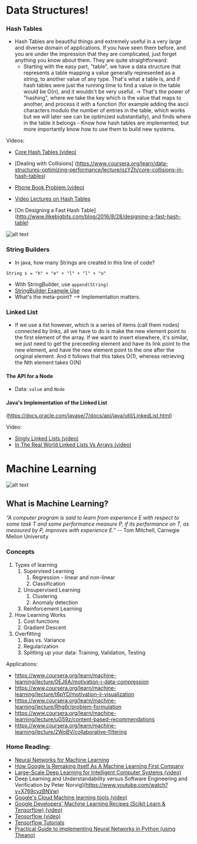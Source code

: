 # Data Structures!

### Hash Tables
 - Hash Tables are beautiful things and extremely useful in a very large and diverse domain of applications. If you have seen them before, and you are under the impression that they are complicated, just forget anything you know about them. They are quite straightforward:
      - Starting with the easy part, "table", we have a data structure that represents a table mapping a value generally represented as a string, to another value of any type. That's what a table is, and if hash tables were just the running time to find a value in the table would be O(n), and it wouldn't be very useful.
       -> That's the power of "hashing", where we take the key which is the value that maps to another, and process it with a function (for example adding the ascii characters modulo the number of entries in the table, which works but we will later see can be optimized substantially), and finds where in the table it belongs
       - Know how hash tables are implemented, but more importantly know how to use them to build new systems.
       
Videos:
-  [Core Hash Tables (video)](https://www.coursera.org/learn/data-structures-optimizing-performance/lecture/m7UuP/core-hash-tables)
- [Dealing with Collisions] (https://www.coursera.org/learn/data-structures-optimizing-performance/lecture/ozYZh/core-collisions-in-hash-tables)
-  [Phone Book Problem (video)](https://www.coursera.org/learn/data-structures/lecture/NYZZP/phone-book-problem)


-  [Video Lectures on Hash Tables](https://www.coursera.org/learn/data-structures/home/week/3)
- [On Designing a Fast Hash Table] (http://www.ilikebigbits.com/blog/2016/8/28/designing-a-fast-hash-table)

![alt text](http://slideplayer.com/slide/1649208/7/images/32/Double+Hashing+h(+k,+i+)+=+(+h1(k)+++i+*+h2(k)+)+mod+m.jpg)
       
       
### String Builders
- In java, how many Strings are created in this line of code?
```
String s = "h" + "e" + "l" + "l" + "o"
```
- With StringBuilder, use `append(String)`
- [StringBuilder Example Use](https://docs.oracle.com/javase/tutorial/java/data/buffers.html)
- What's the meta-point? --> Implementation matters.


### Linked List
- If we use a list however, which is a series of items (call them nodes) connected by links, all we have to do is make the new element point to the first element of the array. If we want to insert elsewhere, it's similar, we just need to get the preceeding element and have its link point to the new element, and have the new element point to the one after the original element. And it follows that this takes O(1), whereas retrieving the Nth element takes O(N)


#### The API for a Node
- Data: `value` and `Node`

#### Java's Implementation of the Linked List
(https://docs.oracle.com/javase/7/docs/api/java/util/LinkedList.html)

Video: 
- [Singly Linked Lists (video)](https://www.coursera.org/learn/data-structures/lecture/kHhgK/singly-linked-lists)
- [In The Real World Linked Lists Vs Arrays (video)](https://www.coursera.org/learn/data-structures-optimizing-performance/lecture/QUaUd/in-the-real-world-lists-vs-arrays)



# Machine Learning 


![alt text](https://blogs.nvidia.com/wp-content/uploads/2016/07/Deep_Learning_Icons_R5_PNG.jpg.png)

## What is Machine Learning?
*“A computer program is said to learn from experience E with respect to some task T and some performance measure P, if its performance on T, as measured by P, improves with experience E.”* -- Tom Mitchell, Carnegie Mellon University

### Concepts
1.  Types of learning
    1.  Supervised Learning
        1.  Regression - linear and non-linear
        2.  Classification
    2.  Unsupervised Learning
        1.  Clustering
        2.  Anomaly detection
    3.  Reinforcement Learning
2.  How Learning Works
    1.  Cost functions
    2.   Gradient Descent
3.  Overfitting
    1.  Bias vs. Variance
    2.  Regularization
    3.  Splitting up your data: Training, Validation, Testing

Applications:
 - https://www.coursera.org/learn/machine-learning/lecture/0EJ6A/motivation-i-data-compression
 - https://www.coursera.org/learn/machine-learning/lecture/t6pYD/motivation-ii-visualization
 - https://www.coursera.org/learn/machine-learning/lecture/Rhg6r/problem-formulation
 - https://www.coursera.org/learn/machine-learning/lecture/uG59z/content-based-recommendations
 - https://www.coursera.org/learn/machine-learning/lecture/2WoBV/collaborative-filtering
 

### Home Reading:
- [Neural Networks for Machine Learning](https://www.coursera.org/learn/neural-networks)
- [How Google Is Remaking Itself As A Machine Learning First Company](https://backchannel.com/how-google-is-remaking-itself-as-a-machine-learning-first-company-ada63defcb70)
- [Large-Scale Deep Learning for Intelligent Computer Systems (video)](https://www.youtube.com/watch?v=QSaZGT4-6EY)
- Deep Learning and Understandability versus Software Engineering and Verification by Peter Norvig](https://www.youtube.com/watch?v=X769cyzBNVw)
- [Google's Cloud Machine learning tools (video)](https://www.youtube.com/watch?v=Ja2hxBAwG_0)
- [Google Developers' Machine Learning Recipes (Scikit Learn & Tensorflow) (video)](https://www.youtube.com/playlist?list=PLOU2XLYxmsIIuiBfYad6rFYQU_jL2ryal)
- [Tensorflow (video)](https://www.youtube.com/watch?v=oZikw5k_2FM)
- [Tensorflow Tutorials](https://www.tensorflow.org/versions/r0.11/tutorials/index.html)
- [Practical Guide to implementing Neural Networks in Python (using Theano)](http://www.analyticsvidhya.com/blog/2016/04/neural-networks-python-theano/)


